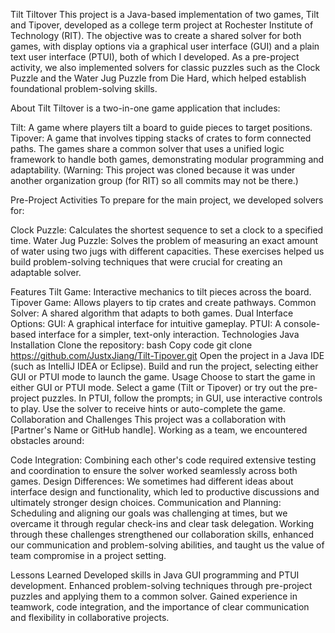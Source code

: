 Tilt Tiltover
This project is a Java-based implementation of two games, Tilt and Tipover, developed as a college term project at Rochester Institute of Technology (RIT). The objective was to create a shared solver for both games, with display options via a graphical user interface (GUI) and a plain text user interface (PTUI), both of which I developed. As a pre-project activity, we also implemented solvers for classic puzzles such as the Clock Puzzle and the Water Jug Puzzle from Die Hard, which helped establish foundational problem-solving skills.

About
Tilt Tiltover is a two-in-one game application that includes:

Tilt: A game where players tilt a board to guide pieces to target positions.
Tipover: A game that involves tipping stacks of crates to form connected paths.
The games share a common solver that uses a unified logic framework to handle both games, demonstrating modular programming and adaptability.
(Warning: This project was cloned because it was under another organization group (for RIT) so all commits may not be there.)

Pre-Project Activities
To prepare for the main project, we developed solvers for:

Clock Puzzle: Calculates the shortest sequence to set a clock to a specified time.
Water Jug Puzzle: Solves the problem of measuring an exact amount of water using two jugs with different capacities.
These exercises helped us build problem-solving techniques that were crucial for creating an adaptable solver.

Features
Tilt Game: Interactive mechanics to tilt pieces across the board.
Tipover Game: Allows players to tip crates and create pathways.
Common Solver: A shared algorithm that adapts to both games.
Dual Interface Options:
GUI: A graphical interface for intuitive gameplay.
PTUI: A console-based interface for a simpler, text-only interaction.
Technologies
Java
Installation
Clone the repository:
bash
Copy code
git clone https://github.com/JustxJiang/Tilt-Tipover.git
Open the project in a Java IDE (such as IntelliJ IDEA or Eclipse).
Build and run the project, selecting either GUI or PTUI mode to launch the game.
Usage
Choose to start the game in either GUI or PTUI mode.
Select a game (Tilt or Tipover) or try out the pre-project puzzles.
In PTUI, follow the prompts; in GUI, use interactive controls to play.
Use the solver to receive hints or auto-complete the game.
Collaboration and Challenges
This project was a collaboration with [Partner's Name or GitHub handle]. Working as a team, we encountered obstacles around:

Code Integration: Combining each other's code required extensive testing and coordination to ensure the solver worked seamlessly across both games.
Design Differences: We sometimes had different ideas about interface design and functionality, which led to productive discussions and ultimately stronger design choices.
Communication and Planning: Scheduling and aligning our goals was challenging at times, but we overcame it through regular check-ins and clear task delegation.
Working through these challenges strengthened our collaboration skills, enhanced our communication and problem-solving abilities, and taught us the value of team compromise in a project setting.

Lessons Learned
Developed skills in Java GUI programming and PTUI development.
Enhanced problem-solving techniques through pre-project puzzles and applying them to a common solver.
Gained experience in teamwork, code integration, and the importance of clear communication and flexibility in collaborative projects.
